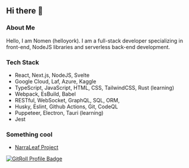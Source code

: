 ## Hi there 👋

### About Me

Hello, I am Nomen (helloyork). I am a full-stack developer specializing in front-end, NodeJS libraries and serverless back-end development.

### Tech Stack

- React, Next.js, NodeJS, Svelte
- Google Cloud, Laf, Azure, Kaggle
- TypeScript, JavaScript, HTML, CSS, TailwindCSS, Rust (learning)
- Webpack, EsBuild, Babel
- RESTful, WebSocket, GraphQL, SQL, ORM, 
- Husky, Eslint, Github Actions, Git, CodeQL
- Puppeteer, Electron, Tauri (learning)
- Jest

### Something cool

- [NarraLeaf Project](https://github.com/NarraLeaf)


<a href="https://gitroll.io/profile/ubjAkQnjWoPfpPWnsVfAjyitlsTv1" target="_blank"><img src="https://gitroll.io/api/badges/profiles/v1/ubjAkQnjWoPfpPWnsVfAjyitlsTv1?theme=midnight" alt="GitRoll Profile Badge"/></a>

